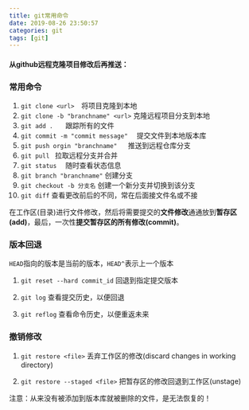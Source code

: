 ```yaml
---
title: git常用命令
date: 2019-08-26 23:50:57
categories: git
tags: [git]
---
```


#### 从github远程克隆项目修改后再推送：

### 常用命令

1. `git clone <url>`&emsp;将项目克隆到本地
2. `git clone -b "branchname" <url>` 克隆远程项目分支到本地
3. `git add . ` &emsp;跟踪所有的文件
4. `git commit -m "commit message"`  &emsp;提交文件到本地版本库
5. `git push orgin "branchname"`  &emsp; 推送到远程仓库分支 
6. `git pull `  拉取远程分支并合并
7. `git status`  &emsp;随时查看状态信息
8. `git branch "branchname"`  创建分支
9. `git checkout -b 分支名`  创建一个新分支并切换到该分支
10. `git diff` 查看更改前后的不同，常在后面接文件名或不接



在工作区(目录)进行文件修改，然后将需要提交的**文件修改**通通放到**暂存区(add)**，最后，一次性**提交暂存区的所有修改(commit)**。

### 版本回退

​	`HEAD`指向的版本是当前的版本，`HEAD^`表示上一个版本

1. `git reset --hard commit_id` 回退到指定提交版本

2. `git log` 查看提交历史，以便回退
3. `git reflog` 查看命令历史，以便重返未来



### 撤销修改

1. `git restore <file>` 丢弃工作区的修改(discard changes in working directory)

2. `git restore --staged <file>` 把暂存区的修改回退到工作区(unstage)

注意：从来没有被添加到版本库就被删除的文件，是无法恢复的！